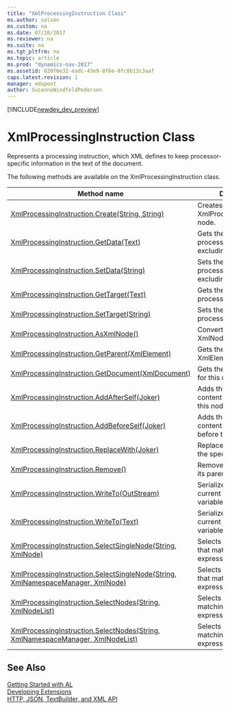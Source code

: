 ```yaml
---
title: "XmlProcessingInstruction Class"
ms.author: solsen
ms.custom: na
ms.date: 07/20/2017
ms.reviewer: na
ms.suite: na
ms.tgt_pltfrm: na
ms.topic: article
ms.prod: "dynamics-nav-2017"
ms.assetid: 620f0e32-eadc-43e9-8f6e-8fc0b12c3aaf
caps.latest.revision: 1
manager: edupont
author: SusanneWindfeldPedersen
---
```


[!INCLUDE[newdev_dev_preview](../includes/newdev_dev_preview.md)]

# XmlProcessingInstruction Class
Represents a processing instruction, which XML defines to keep processor-specific information in the text of the document.

The following methods are available on the XmlProcessingInstruction class.  
  
|Method name|Description|  
|-----------|-----------|  
|[XmlProcessingInstruction.Create(String, String)](xmlprocessinginstruction-create-method.md)|Creates an XmlProcessingInstruction node.|  
|[XmlProcessingInstruction.GetData(Text)](xmlprocessinginstruction-getdata-method.md)|Gets the content of the processing instruction, excluding the target.|  
|[XmlProcessingInstruction.SetData(String)](xmlprocessinginstruction-setdata-method.md)|Sets the content of the processing instruction, excluding the target.|  
|[XmlProcessingInstruction.GetTarget(Text)](xmlprocessinginstruction-gettarget-method.md)|Gets the target of the processing instruction.|  
|[XmlProcessingInstruction.SetTarget(String)](xmlprocessinginstruction-settarget-method.md)|Sets the target of the processing instruction.|  
|[XmlProcessingInstruction.AsXmlNode()](xmlprocessinginstruction-asxmlnode-method.md)|Converts the node to an XmlNode.|  
|[XmlProcessingInstruction.GetParent(XmlElement)](xmlprocessinginstruction-getparent-method.md)|Gets the parent XmlElement of this node.|  
|[XmlProcessingInstruction.GetDocument(XmlDocument)](xmlprocessinginstruction-getdocument-method.md)|Gets the XmlDocument for this node.|  
|[XmlProcessingInstruction.AddAfterSelf(Joker)](xmlprocessinginstruction-addafterself-method.md)|Adds the specified content immediately after this node.|  
|[XmlProcessingInstruction.AddBeforeSelf(Joker)](xmlprocessinginstruction-addbeforeself-method.md)|Adds the specified content immediately before this node.|  
|[XmlProcessingInstruction.ReplaceWith(Joker)](xmlprocessinginstruction-replacewith-method.md)|Replaces this node with the specified content.|  
|[XmlProcessingInstruction.Remove()](xmlprocessinginstruction-remove-method.md)|Removes this node from its parent element.|  
|[XmlProcessingInstruction.WriteTo(OutStream)](xmlprocessinginstruction-writeto-outstream-method.md)|Serializes and saves the current node to the given variable.|  
|[XmlProcessingInstruction.WriteTo(Text)](xmlprocessinginstruction-writeto-text-method.md)|Serializes and saves the current node to the given variable.|  
|[XmlProcessingInstruction.SelectSingleNode(String, XmlNode)](xmlprocessinginstruction-selectsinglenode-xpath-node-method.md)|Selects the first XmlNode that matches the XPath expression.|  
|[XmlProcessingInstruction.SelectSingleNode(String, XmlNamespaceManager, XmlNode)](xmlprocessinginstruction-selectsinglenode-xpath-namespacemanager-node-method.md)|Selects the first XmlNode that matches the XPath expression.|  
|[XmlProcessingInstruction.SelectNodes(String, XmlNodeList)](xmlprocessinginstruction-selectnodes-xpath-nodelist-method.md)|Selects a list of nodes matching the XPath expression.|  
|[XmlProcessingInstruction.SelectNodes(String, XmlNamespaceManager, XmlNodeList)](xmlprocessinginstruction-selectnodes-xpath-namespacemanager-nodelist-method.md)|Selects a list of nodes matching the XPath expression.|  
## See Also
[Getting Started with AL](../devenv-get-started.md)  
[Developing Extensions](../devenv-dev-overview.md)  
[HTTP, JSON, TextBuilder, and XML API](../devenv-restapi-overview.md)  
